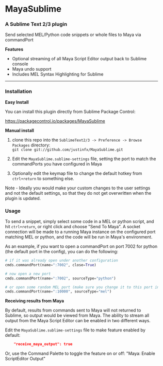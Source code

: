 # MayaSublime
### A Sublime Text 2/3 plugin

Send selected MEL/Python code snippets or whole files to Maya via commandPort

**Features**

* Optional streaming of all Maya Script Editor output back to Sublime console
* Maya undo support
* Includes MEL Syntax Highlighting for Sublime

----------

### Installation

**Easy Install**

You can install this plugin directly from Sublime Package Control:

https://packagecontrol.io/packages/MayaSublime

**Manual install**

1. clone this repo into the `SublimeText2/3 -> Preference -> Browse Packages` directory:  
`git clone git://github.com/justinfx/MayaSublime.git`

2. Edit the `MayaSublime.sublime-settings` file, setting the port to match the commandPorts you have configured in Maya

3. Optionally edit the keymap file to change the default hotkey from `ctrl+return` to something else.

Note - Ideally you would make your custom changes to the user settings and not the default settings, so that they do not get overwritten when the plugin is updated.

### Usage

To send a snippet, simply select some code in a MEL or python script, and hit `ctrl+return`, or right click and choose "Send To Maya".
A socket connection will be made to a running Maya instance on the configured port matching MEL or python, and the code will be 
run in Maya's environment.

As an example, if you want to open a commandPort on port 7002 for python (the default port in the config), you can do the following:

```python
# if it was already open under another configuration
cmds.commandPort(name=":7002", close=True)

# now open a new port
cmds.commandPort(name=":7002", sourceType="python")

# or open some random MEL port (make sure you change it to this port in your config file)
cmds.commandPort(name=":10000", sourceType="mel")

```

**Receiving results from Maya**

By default, results from commands sent to Maya will not returned to Sublime, so output would be viewed from Maya.
The ability to stream all output from the Maya Script Editor can be enabled in two different ways.

Edit the `MayaSublime.sublime-settings` file to make feature enabled by default:

```json
	"receive_maya_output": true
```

Or, use the Command Palette to toggle the feature on or off: "Maya: Enable ScriptEditor Output"

